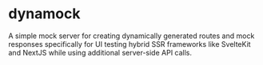 # dynamock

A simple mock server for creating dynamically generated routes and mock responses specifically for UI testing hybrid SSR frameworks like SvelteKit and NextJS while using additional server-side API calls.
